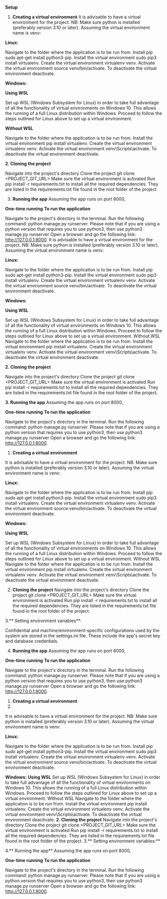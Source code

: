 


**Setup**

1. **Creating a virtual environment**
It is advisable to have a virtual environment for the project. NB: Make sure python is installed (preferably version 3.10 or later).
Assuming the virtual environment name is venv:

**Linux:**

Navigate to the folder where the application is to be run from.
Install pip sudo apt-get install python3-pip.
Install the virtual environment sudo pip3 install virtualenv.
Create the virtual environment virtualenv venv.
Activate the virtual environment source venv/bin/activate. To deactivate the virtual environment deactivate.

**Windows:**

**Using WSL**

Set up WSL (Windows Subsystem for Linux) in order to take full advantage of all the functionality of virtual environments on Windows 10. This allows the running of a full Linux distribution within Windows.
Proceed to follow the steps outlined for Linux above to set up a virtual environment.

**Without WSL**

Navigate to the folder where the application is to be run from.
Install the virtual environment pip install virtualenv.
Create the virtual environment virtualenv venv.
Activate the virtual environment venv\Scripts\activate. To deactivate the virtual environment deactivate.

**2. Cloning the project**

Navigate into the project's directory
Clone the project git clone <PROJECT_GIT_URL>
Make sure the virtual environment is activated
Run pip install -r requirements.txt to install all the required dependencies. They are listed in the requirements.txt file found in the root folder of the project

3. **Running the app**
Assuming the app runs on port 8000,

**One-time running**
**To run the application**

Navigate to the project's directory in the terminal.
Run the following command: python manage.py runserver. Please note that if you are using a python version that requires you to use python3, then use python3 manage.py runserver
Open a browser and go the following link: http://127.0.0.1:8000.
It is advisable to have a virtual environment for the project. NB: Make sure python is installed (preferably version 3.10 or later).
Assuming the virtual environment name is venv:

**Linux:**

Navigate to the folder where the application is to be run from.
Install pip sudo apt-get install python3-pip.
Install the virtual environment sudo pip3 install virtualenv.
Create the virtual environment virtualenv venv.
Activate the virtual environment source venv/bin/activate. To deactivate the virtual environment deactivate.

**Windows:**

**Using WSL**

Set up WSL (Windows Subsystem for Linux) in order to take full advantage of all the functionality of virtual environments on Windows 10. This allows the running of a full Linux distribution within Windows.
Proceed to follow the steps outlined for Linux above to set up a virtual environment.
Without WSL
Navigate to the folder where the application is to be run from.
Install the virtual environment pip install virtualenv.
Create the virtual environment virtualenv venv.
Activate the virtual environment venv\Scripts\activate. To deactivate the virtual environment deactivate.

**2. Cloning the project**

Navigate into the project's directory
Clone the project git clone <PROJECT_GIT_URL>
Make sure the virtual environment is activated
Run pip install -r requirements.txt to install all the required dependencies. They are listed in the requirements.txt file found in the root folder of the project.


**3. Running the app**
Assuming the app runs on port 8000,

**One-time running**
**To run the application**

Navigate to the project's directory in the terminal.
Run the following command: python manage.py runserver. Please note that if you are using a python version that requires you to use python3, then use python3 manage.py runserver
Open a browser and go the following link: http://127.0.0.1:8000.

1. **Creating a virtual environment**

It is advisable to have a virtual environment for the project. NB: Make sure python is installed (preferably version 3.10 or later).
Assuming the virtual environment name is venv:

**Linux:**

Navigate to the folder where the application is to be run from.
Install pip sudo apt-get install python3-pip.
Install the virtual environment sudo pip3 install virtualenv.
Create the virtual environment virtualenv venv.
Activate the virtual environment source venv/bin/activate. To deactivate the virtual environment deactivate.

**Windows:**

**Using WSL**

Set up WSL (Windows Subsystem for Linux) in order to take full advantage of all the functionality of virtual environments on Windows 10. This allows the running of a full Linux distribution within Windows.
Proceed to follow the steps outlined for Linux above to set up a virtual environment.
Without WSL
Navigate to the folder where the application is to be run from.
Install the virtual environment pip install virtualenv.
Create the virtual environment virtualenv venv.
Activate the virtual environment venv\Scripts\activate. To deactivate the virtual environment deactivate.

2. **Cloning the project**
Navigate into the project's directory
Clone the project git clone <PROJECT_GIT_URL>
Make sure the virtual environment is activated
Run pip install -r requirements.txt to install all the required dependencies. They are listed in the requirements.txt file found in the root folder of the project.

3.** Setting environment variables**:

Confidential and machine/environment-specific configurations used by the system are stored in the settings.ini file. These include the app's secret key and database credentials.

4. **Running the app**
Assuming the app runs on port 8000,

**One-time running**
**To run the application**

Navigate to the project's directory in the terminal.
Run the following command: python manage.py runserver. Please note that if you are using a python version that requires you to use python3, then use python3 manage.py runserver
Open a browser and go the following link: http://127.0.0.1:8000.

1. **Creating a virtual environment**
2. 
It is advisable to have a virtual environment for the project. NB: Make sure python is installed (preferably version 3.10 or later).
Assuming the virtual environment name is venv:

**Linux:**

Navigate to the folder where the application is to be run from.
Install pip sudo apt-get install python3-pip.
Install the virtual environment sudo pip3 install virtualenv.
Create the virtual environment virtualenv venv.
Activate the virtual environment source venv/bin/activate. To deactivate the virtual environment deactivate.

**Windows:**
**Using WSL**
Set up WSL (Windows Subsystem for Linux) in order to take full advantage of all the functionality of virtual environments on Windows 10. This allows the running of a full Linux distribution within Windows.
Proceed to follow the steps outlined for Linux above to set up a virtual environment.
Without WSL
Navigate to the folder where the application is to be run from.
Install the virtual environment pip install virtualenv.
Create the virtual environment virtualenv venv.
Activate the virtual environment venv\Scripts\activate. To deactivate the virtual environment deactivate.
**2. Cloning the project**
Navigate into the project's directory
Clone the project git clone <PROJECT_GIT_URL>
Make sure the virtual environment is activated
Run pip install -r requirements.txt to install all the required dependencies. They are listed in the requirements.txt file found in the root folder of the project.
3.** Setting environment variables:**



4.** Running the app**
Assuming the app runs on port 8000,

**One-time running**
**To run the application**

Navigate to the project's directory in the terminal.
Run the following command: python manage.py runserver. Please note that if you are using a python version that requires you to use python3, then use python3 manage.py runserver
Open a browser and go the following link: http://127.0.0.1:8000.
